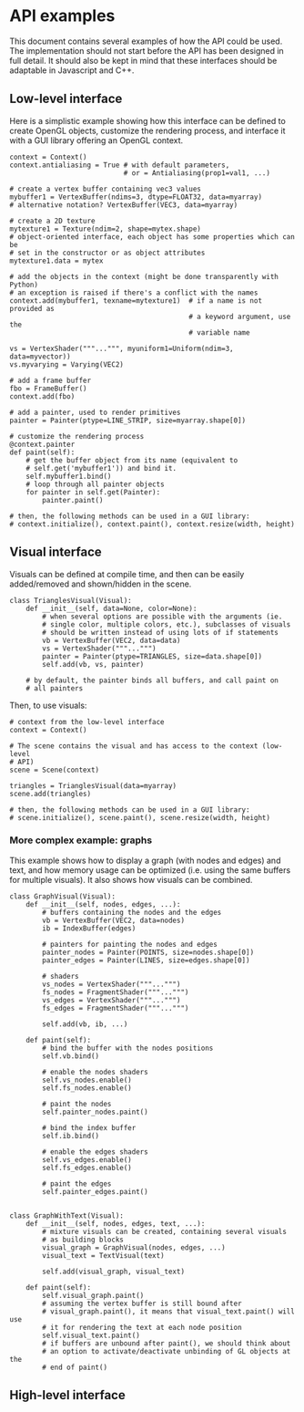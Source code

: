 API examples
============

This document contains several examples of how the API could be used.
The implementation should not start before the API has been designed in full
detail. It should also be kept in mind that these interfaces should be
adaptable in Javascript and C++.


Low-level interface
-------------------

Here is a simplistic example showing how this interface can be defined
to create OpenGL objects, customize the rendering process, and interface
it with a GUI library offering an OpenGL context.

    context = Context()
    context.antialiasing = True # with default parameters, 
                                # or = Antialiasing(prop1=val1, ...)

    # create a vertex buffer containing vec3 values
    mybuffer1 = VertexBuffer(ndims=3, dtype=FLOAT32, data=myarray)
    # alternative notation? VertexBuffer(VEC3, data=myarray)

    # create a 2D texture
    mytexture1 = Texture(ndim=2, shape=mytex.shape)
    # object-oriented interface, each object has some properties which can be 
    # set in the constructor or as object attributes
    mytexture1.data = mytex

    # add the objects in the context (might be done transparently with Python)
    # an exception is raised if there's a conflict with the names
    context.add(mybuffer1, texname=mytexture1)  # if a name is not provided as
                                                # a keyword argument, use the
                                                # variable name

    vs = VertexShader("""...""", myuniform1=Uniform(ndim=3, data=myvector))
    vs.myvarying = Varying(VEC2)

    # add a frame buffer
    fbo = FrameBuffer()
    context.add(fbo)

    # add a painter, used to render primitives
    painter = Painter(ptype=LINE_STRIP, size=myarray.shape[0])
    
    # customize the rendering process
    @context.painter
    def paint(self):
        # get the buffer object from its name (equivalent to
        # self.get('mybuffer1')) and bind it.
        self.mybuffer1.bind()
        # loop through all painter objects
        for painter in self.get(Painter):
            painter.paint()

    # then, the following methods can be used in a GUI library:
    # context.initialize(), context.paint(), context.resize(width, height)


Visual interface
----------------

Visuals can be defined at compile time, and then can be easily added/removed
and shown/hidden in the scene.

    class TrianglesVisual(Visual):
        def __init__(self, data=None, color=None):
            # when several options are possible with the arguments (ie.
            # single color, multiple colors, etc.), subclasses of visuals
            # should be written instead of using lots of if statements
            vb = VertexBuffer(VEC2, data=data)
            vs = VertexShader("""...""")
            painter = Painter(ptype=TRIANGLES, size=data.shape[0])
            self.add(vb, vs, painter)

        # by default, the painter binds all buffers, and call paint on 
        # all painters

Then, to use visuals:

    # context from the low-level interface
    context = Context()
    
    # The scene contains the visual and has access to the context (low-level
    # API)
    scene = Scene(context)
    
    triangles = TrianglesVisual(data=myarray)
    scene.add(triangles)
    
    # then, the following methods can be used in a GUI library:
    # scene.initialize(), scene.paint(), scene.resize(width, height)
    

### More complex example: graphs

This example shows how to display a graph (with nodes and edges) and
text, and how memory usage can be optimized (i.e. using the same buffers
for multiple visuals). It also shows how visuals can be combined.

    class GraphVisual(Visual):
        def __init__(self, nodes, edges, ...):
            # buffers containing the nodes and the edges
            vb = VertexBuffer(VEC2, data=nodes)
            ib = IndexBuffer(edges)
            
            # painters for painting the nodes and edges
            painter_nodes = Painter(POINTS, size=nodes.shape[0])
            painter_edges = Painter(LINES, size=edges.shape[0])
            
            # shaders
            vs_nodes = VertexShader("""...""")
            fs_nodes = FragmentShader("""...""")
            vs_edges = VertexShader("""...""")
            fs_edges = FragmentShader("""...""")
            
            self.add(vb, ib, ...)

        def paint(self):
            # bind the buffer with the nodes positions
            self.vb.bind()
            
            # enable the nodes shaders
            self.vs_nodes.enable()
            self.fs_nodes.enable()
            
            # paint the nodes
            self.painter_nodes.paint()
            
            # bind the index buffer
            self.ib.bind()
            
            # enable the edges shaders
            self.vs_edges.enable()
            self.fs_edges.enable()
            
            # paint the edges
            self.painter_edges.paint()
            

    class GraphWithText(Visual):
        def __init__(self, nodes, edges, text, ...):
            # mixture visuals can be created, containing several visuals
            # as building blocks
            visual_graph = GraphVisual(nodes, edges, ...)
            visual_text = TextVisual(text)
            
            self.add(visual_graph, visual_text)
            
        def paint(self):
            self.visual_graph.paint()
            # assuming the vertex buffer is still bound after
            # visual_graph.paint(), it means that visual_text.paint() will use
            # it for rendering the text at each node position
            self.visual_text.paint()
            # if buffers are unbound after paint(), we should think about
            # an option to activate/deactivate unbinding of GL objects at the
            # end of paint()
            
            
High-level interface
--------------------




